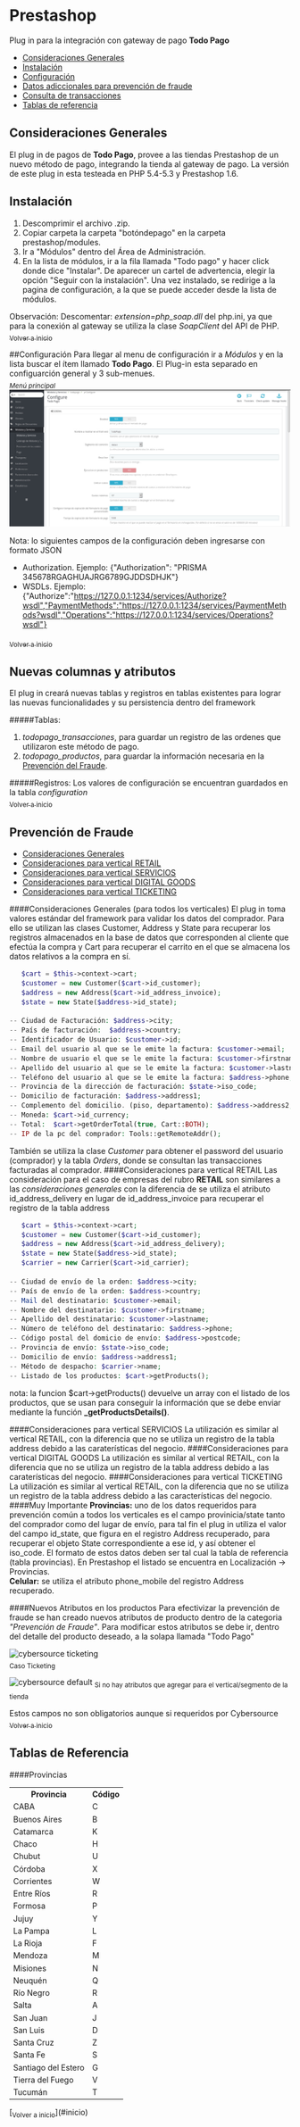 <a name="inicio"></a>
Prestashop
==========

Plug in para la integración con gateway de pago <strong>Todo Pago</strong>
- [Consideraciones Generales](#consideracionesgenerales)
- [Instalación](#instalacion)
- [Configuración](#configuracion)
- [Datos adiccionales para prevención de fraude](#cybersource)
- [Consulta de transacciones](#constrans)
- [Tablas de referencia](#tablas)

<a name="consideracionesgenerales"></a>
## Consideraciones Generales
El plug in de pagos de <strong>Todo Pago</strong>, provee a las tiendas Prestashop de un nuevo método de pago, integrando la tienda al gateway de pago.
La versión de este plug in esta testeada en PHP 5.4-5.3 y Prestashop 1.6.

<a name="instalacion"></a>
## Instalación
1. Descomprimir el archivo .zip.
2. Copiar carpeta la carpeta "botóndepago" en la carpeta prestashop/modules.
3.	Ir a  "Módulos" dentro del Área de Administración.
4. En la lista de módulos, ir a la fila llamada "Todo pago" y 	hacer click donde dice "Instalar". De aparecer un cartel de advertencia, elegir la opción "Seguir con la instalación". Una vez instalado, se redirige a la pagina de configuración, a la que se puede acceder desde la lista de módulos.

Observación:
Descomentar: <em>extension=php_soap.dll</em> del php.ini, ya que para la conexión al gateway se utiliza la clase <em>SoapClient</em> del API de PHP.
<br />
[<sub>Volver a inicio</sub>](#inicio)

<a name="configuracion"></a>
##Configuración
Para llegar al menu de configuración ir a <em>Módulos</em> y en la lista buscar el ítem llamado <strong>Todo Pago</strong>. El Plug-in esta separado en configuarción general y 3 sub-menues.<br />
<sub><em>Menú principal</em></sub>
![imagen de configuracion](https://raw.githubusercontent.com/TodoPago/imagenes/master/README.img/general.jpg)
<a name="confplanes"></a>
<br />

Nota: lo siguientes campos de la configuración deben ingresarse con formato JSON
*  Authorization. Ejemplo: {"Authorization": "PRISMA 345678RGAGHUAJRG6789GJDDSDHJK"}
*  WSDLs. Ejemplo: {"Authorize":"https://127.0.0.1:1234/services/Authorize?wsdl","PaymentMethods":"https://127.0.0.1:1234/services/PaymentMethods?wsdl","Operations":"https://127.0.0.1:1234/services/Operations?wsdl"}

[<sub>Volver a inicio</sub>](#inicio)
<a name="tca"></a>
## Nuevas columnas y atributos
El plug in creará nuevas tablas y registros en tablas existentes para lograr las nuevas funcionalidades y su persistencia dentro del framework 

#####Tablas:
1. <i>todopago_transacciones</i>, para guardar un registro de las ordenes que utilizaron este método de pago.
2. <i>todopago_productos</i>, para guardar la información necesaria en la [Prevención del Fraude](#cybersource).

#####Registros:
Los valores de configuración se encuentran guardados en la tabla <i>configuration</i>
<br/>
[<sub>Volver a inicio</sub>](#inicio)

<a name="cybersource"></a>
## Prevención de Fraude
- [Consideraciones Generales](#cons_generales)
- [Consideraciones para vertical RETAIL](#cons_retail)
- [Consideraciones para vertical SERVICIOS](#cons_servicios)
- [Consideraciones para vertical DIGITAL GOODS](#cons_dg)
- [Consideraciones para vertical TICKETING](#cons_ticketing)

<a name="cons_generales"></a>
####Consideraciones Generales (para todos los verticales)
El plug in toma valores estándar del framework para validar los datos del comprador. Para ello se utilizan las clases Customer, Address y State para recuperar los registros almacenados en la base de datos que corresponden al cliente que efectúa la compra y Cart para recuperar el carrito en el que se almacena los datos relativos a la compra en sí.

```php
   $cart = $this->context->cart;
   $customer = new Customer($cart->id_customer);
   $address = new Address($cart->id_address_invoice);
   $state = new State($address->id_state);

-- Ciudad de Facturación: $address->city;
-- País de facturación:  $address->country;
-- Identificador de Usuario: $customer->id;
-- Email del usuario al que se le emite la factura: $customer->email;
-- Nombre de usuario el que se le emite la factura: $customer->firstname;
-- Apellido del usuario al que se le emite la factura: $customer->lastname;
-- Teléfono del usuario al que se le emite la factura: $address->phone;
-- Provincia de la dirección de facturación: $state->iso_code;
-- Domicilio de facturación: $address->address1;
-- Complemento del domicilio. (piso, departamento): $address->address2;
-- Moneda: $cart->id_currency;
-- Total:  $cart->getOrderTotal(true, Cart::BOTH);
-- IP de la pc del comprador: Tools::getRemoteAddr();
```
También se utiliza la clase <em>Customer</em> para obtener el password del usuario (comprador) y la tabla <em>Orders</em>, donde se consultan las transacciones facturadas al comprador.
<a name="cons_retail"></a>
####Consideraciones para vertical RETAIL
Las consideración para el caso de empresas del rubro <strong>RETAIL</strong> son similares a las <em>consideraciones generales</em> con la diferencia de se utiliza el atributo id_address_delivery en lugar de id_address_invoice para recuperar el registro de la tabla address

```php
   $cart = $this->context->cart;
   $customer = new Customer($cart->id_customer);
   $address = new Address($cart->id_address_delivery);
   $state = new State($address->id_state);
   $carrier = new Carrier($cart->id_carrier);
   
-- Ciudad de envío de la orden: $address->city;
-- País de envío de la orden: $address->country;
-- Mail del destinatario: $customer->email;
-- Nombre del destinatario: $customer->firstname;
-- Apellido del destinatario: $customer->lastname;
-- Número de teléfono del destinatario: $address->phone;
-- Código postal del domicio de envío: $address->postcode;
-- Provincia de envío: $state->iso_code;
-- Domicilio de envío: $address->address1;
-- Método de despacho: $carrier->name;
-- Listado de los productos: $cart->getProducts();
```
nota: la funcion $cart->getProducts() devuelve un array con el listado de los productos, que se usan para conseguir la información que se debe enviar mediante la función <strong>_getProductsDetails()</strong>.

<a name="cons_servicios"></a>
####Consideraciones para vertical SERVICIOS
La utilización es similar al vertical RETAIL, con la diferencia que no se utiliza un registro de la tabla address debido a las caraterísticas del negocio.
<a name="cons_dg"></a>
####Consideraciones para vertical DIGITAL GOODS
La utilización es similar al vertical RETAIL, con la diferencia que no se utiliza un registro de la tabla address debido a las caraterísticas del negocio.
<a name="cons_ticketing"></a>
####Consideraciones para vertical TICKETING
La utilización es similar al vertical RETAIL, con la diferencia que no se utiliza un registro de la tabla address debido a las características del negocio.
####Muy Importante
<strong>Provincias:</strong> uno de los datos requeridos para prevención común a todos los verticales  es el campo provinicia/state tanto del comprador como del lugar de envío, para tal fin el plug in utiliza el valor del campo id_state, que figura en el registro Address recuperado, para recuperar el objeto State correspondiente a ese id, y así obtener el iso_code. El formato de estos datos deben ser tal cual la tabla de referencia (tabla provincias). En Prestashop el listado se encuentra en Localización -> Provincias.
<br />
<strong>Celular:</strong> se utiliza el atributo phone_mobile del registro Address recuperado.

####Nuevos Atributos en los productos
Para efectivizar la prevención de fraude se han creado nuevos atributos de producto dentro de la categoria <em>"Prevención de Fraude"</em>. Para modificar estos atributos se debe ir, dentro del detalle del producto deseado, a la solapa llamada "Todo Pago"

![cybersource ticketing](https://raw.githubusercontent.com/TodoPago/imagenes/master/README.img/cybersource%20ticketing.jpg)<br />
<sub>Caso Ticketing
</sub><br />

![cybersource default](https://raw.githubusercontent.com/TodoPago/imagenes/master/README.img/cybersource%20none.jpg)
<sub>Si no hay atributos que agregar para el vertical/segmento de la tienda</sub>

Estos campos no son obligatorios aunque si requeridos por Cybersource
<br />
[<sub>Volver a inicio</sub>](#inicio)

<a name="tablas"></a>
## Tablas de Referencia

####Provincias
<table>
<tr><th>Provincia</th><th>Código</th></tr>
<tr><td>CABA</td><td>C</td></tr>
<tr><td>Buenos Aires</td><td>B</td></tr>
<tr><td>Catamarca</td><td>K</td></tr>
<tr><td>Chaco</td><td>H</td></tr>
<tr><td>Chubut</td><td>U</td></tr>
<tr><td>Córdoba</td><td>X</td></tr>
<tr><td>Corrientes</td><td>W</td></tr>
<tr><td>Entre Ríos</td><td>R</td></tr>
<tr><td>Formosa</td><td>P</td></tr>
<tr><td>Jujuy</td><td>Y</td></tr>
<tr><td>La Pampa</td><td>L</td></tr>
<tr><td>La Rioja</td><td>F</td></tr>
<tr><td>Mendoza</td><td>M</td></tr>
<tr><td>Misiones</td><td>N</td></tr>
<tr><td>Neuquén</td><td>Q</td></tr>
<tr><td>Río Negro</td><td>R</td></tr>
<tr><td>Salta</td><td>A</td></tr>
<tr><td>San Juan</td><td>J</td></tr>
<tr><td>San Luis</td><td>D</td></tr>
<tr><td>Santa Cruz</td><td>Z</td></tr>
<tr><td>Santa Fe</td><td>S</td></tr>
<tr><td>Santiago del Estero</td><td>G</td></tr>
<tr><td>Tierra del Fuego</td><td>V</td></tr>
<tr><td>Tucumán</td><td>T</td></tr>
</table>
[<sub>Volver a inicio</sub>](#inicio)
